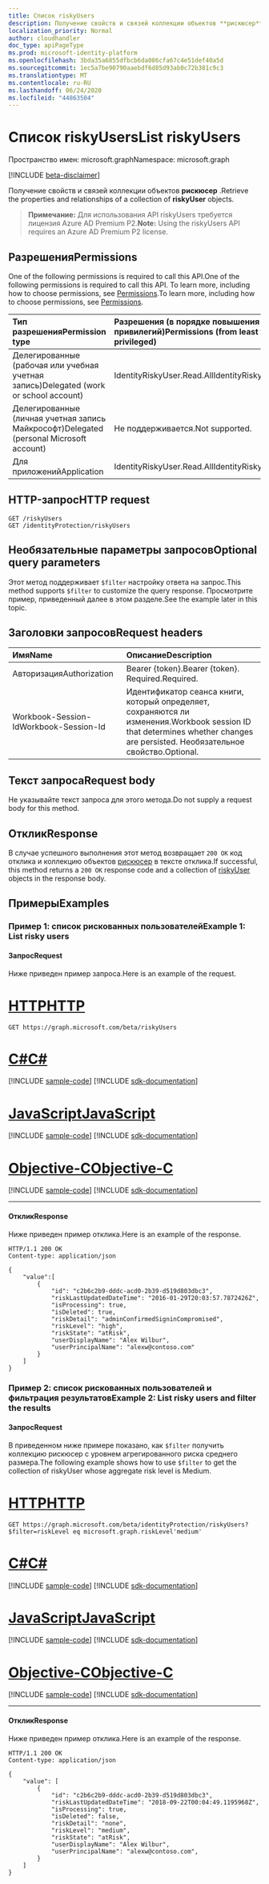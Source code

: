 ```yaml
---
title: Список riskyUsers
description: Получение свойств и связей коллекции объектов **рискюсер** .
localization_priority: Normal
author: cloudhandler
doc_type: apiPageType
ms.prod: microsoft-identity-platform
ms.openlocfilehash: 3bda35a6855dfbcb6da086cfa67c4e51def40a5d
ms.sourcegitcommit: 1ec5a7be90790aaebdf6d85d93ab0c72b381c9c3
ms.translationtype: MT
ms.contentlocale: ru-RU
ms.lasthandoff: 06/24/2020
ms.locfileid: "44863504"
---
```

# <a name="list-riskyusers"></a><span data-ttu-id="023f0-103">Список riskyUsers</span><span class="sxs-lookup"><span data-stu-id="023f0-103">List riskyUsers</span></span>

<span data-ttu-id="023f0-104">Пространство имен: microsoft.graph</span><span class="sxs-lookup"><span data-stu-id="023f0-104">Namespace: microsoft.graph</span></span>

[!INCLUDE [beta-disclaimer](../../includes/beta-disclaimer.md)]

<span data-ttu-id="023f0-105">Получение свойств и связей коллекции объектов **рискюсер** .</span><span class="sxs-lookup"><span data-stu-id="023f0-105">Retrieve the properties and relationships of a collection of **riskyUser** objects.</span></span>

><span data-ttu-id="023f0-106">**Примечание:** Для использования API riskyUsers требуется лицензия Azure AD Premium P2.</span><span class="sxs-lookup"><span data-stu-id="023f0-106">**Note:** Using the riskyUsers API requires an Azure AD Premium P2 license.</span></span>

## <a name="permissions"></a><span data-ttu-id="023f0-107">Разрешения</span><span class="sxs-lookup"><span data-stu-id="023f0-107">Permissions</span></span>
<span data-ttu-id="023f0-108">One of the following permissions is required to call this API.</span><span class="sxs-lookup"><span data-stu-id="023f0-108">One of the following permissions is required to call this API.</span></span> <span data-ttu-id="023f0-109">To learn more, including how to choose permissions, see [Permissions](/graph/permissions-reference).</span><span class="sxs-lookup"><span data-stu-id="023f0-109">To learn more, including how to choose permissions, see [Permissions](/graph/permissions-reference).</span></span>

|<span data-ttu-id="023f0-110">Тип разрешения</span><span class="sxs-lookup"><span data-stu-id="023f0-110">Permission type</span></span>      | <span data-ttu-id="023f0-111">Разрешения (в порядке повышения привилегий)</span><span class="sxs-lookup"><span data-stu-id="023f0-111">Permissions (from least to most privileged)</span></span>              |
|:--------------------|:---------------------------------------------------------|
|<span data-ttu-id="023f0-112">Делегированные (рабочая или учебная учетная запись)</span><span class="sxs-lookup"><span data-stu-id="023f0-112">Delegated (work or school account)</span></span> | <span data-ttu-id="023f0-113">IdentityRiskyUser.Read.All</span><span class="sxs-lookup"><span data-stu-id="023f0-113">IdentityRiskyUser.Read.All</span></span>    |
|<span data-ttu-id="023f0-114">Делегированные (личная учетная запись Майкрософт)</span><span class="sxs-lookup"><span data-stu-id="023f0-114">Delegated (personal Microsoft account)</span></span> | <span data-ttu-id="023f0-115">Не поддерживается.</span><span class="sxs-lookup"><span data-stu-id="023f0-115">Not supported.</span></span>    |
|<span data-ttu-id="023f0-116">Для приложений</span><span class="sxs-lookup"><span data-stu-id="023f0-116">Application</span></span> | <span data-ttu-id="023f0-117">IdentityRiskyUser.Read.All</span><span class="sxs-lookup"><span data-stu-id="023f0-117">IdentityRiskyUser.Read.All</span></span> |

## <a name="http-request"></a><span data-ttu-id="023f0-118">HTTP-запрос</span><span class="sxs-lookup"><span data-stu-id="023f0-118">HTTP request</span></span>
<!-- { "blockType": "ignored" } -->
```http
GET /riskyUsers
GET /identityProtection/riskyUsers
```
## <a name="optional-query-parameters"></a><span data-ttu-id="023f0-119">Необязательные параметры запросов</span><span class="sxs-lookup"><span data-stu-id="023f0-119">Optional query parameters</span></span>
<span data-ttu-id="023f0-120">Этот метод поддерживает `$filter` настройку ответа на запрос.</span><span class="sxs-lookup"><span data-stu-id="023f0-120">This method supports `$filter` to customize the query response.</span></span> <span data-ttu-id="023f0-121">Просмотрите пример, приведенный далее в этом разделе.</span><span class="sxs-lookup"><span data-stu-id="023f0-121">See the example later in this topic.</span></span> 

## <a name="request-headers"></a><span data-ttu-id="023f0-122">Заголовки запросов</span><span class="sxs-lookup"><span data-stu-id="023f0-122">Request headers</span></span>
| <span data-ttu-id="023f0-123">Имя</span><span class="sxs-lookup"><span data-stu-id="023f0-123">Name</span></span>      |<span data-ttu-id="023f0-124">Описание</span><span class="sxs-lookup"><span data-stu-id="023f0-124">Description</span></span>|
|:----------|:----------|
| <span data-ttu-id="023f0-125">Авторизация</span><span class="sxs-lookup"><span data-stu-id="023f0-125">Authorization</span></span>  | <span data-ttu-id="023f0-126">Bearer {token}.</span><span class="sxs-lookup"><span data-stu-id="023f0-126">Bearer {token}.</span></span> <span data-ttu-id="023f0-127">Required.</span><span class="sxs-lookup"><span data-stu-id="023f0-127">Required.</span></span> |
| <span data-ttu-id="023f0-128">Workbook-Session-Id</span><span class="sxs-lookup"><span data-stu-id="023f0-128">Workbook-Session-Id</span></span>  | <span data-ttu-id="023f0-129">Идентификатор сеанса книги, который определяет, сохраняются ли изменения.</span><span class="sxs-lookup"><span data-stu-id="023f0-129">Workbook session ID that determines whether changes are persisted.</span></span> <span data-ttu-id="023f0-130">Необязательное свойство.</span><span class="sxs-lookup"><span data-stu-id="023f0-130">Optional.</span></span>|

## <a name="request-body"></a><span data-ttu-id="023f0-131">Текст запроса</span><span class="sxs-lookup"><span data-stu-id="023f0-131">Request body</span></span>
<span data-ttu-id="023f0-132">Не указывайте текст запроса для этого метода.</span><span class="sxs-lookup"><span data-stu-id="023f0-132">Do not supply a request body for this method.</span></span>

## <a name="response"></a><span data-ttu-id="023f0-133">Отклик</span><span class="sxs-lookup"><span data-stu-id="023f0-133">Response</span></span>
<span data-ttu-id="023f0-134">В случае успешного выполнения этот метод возвращает `200 OK` код отклика и коллекцию объектов [рискюсер](../resources/riskyuser.md) в тексте отклика.</span><span class="sxs-lookup"><span data-stu-id="023f0-134">If successful, this method returns a `200 OK` response code and a collection of [riskyUser](../resources/riskyuser.md) objects in the response body.</span></span>

## <a name="examples"></a><span data-ttu-id="023f0-135">Примеры</span><span class="sxs-lookup"><span data-stu-id="023f0-135">Examples</span></span>
### <a name="example-1-list-risky-users"></a><span data-ttu-id="023f0-136">Пример 1: список рискованных пользователей</span><span class="sxs-lookup"><span data-stu-id="023f0-136">Example 1: List risky users</span></span>
#### <a name="request"></a><span data-ttu-id="023f0-137">Запрос</span><span class="sxs-lookup"><span data-stu-id="023f0-137">Request</span></span>
<span data-ttu-id="023f0-138">Ниже приведен пример запроса.</span><span class="sxs-lookup"><span data-stu-id="023f0-138">Here is an example of the request.</span></span>

# <a name="http"></a>[<span data-ttu-id="023f0-139">HTTP</span><span class="sxs-lookup"><span data-stu-id="023f0-139">HTTP</span></span>](#tab/http)
<!-- {
  "blockType": "request",
  "name": "list_riskyusers"
}-->
```msgraph-interactive
GET https://graph.microsoft.com/beta/riskyUsers
```
# <a name="c"></a>[<span data-ttu-id="023f0-140">C#</span><span class="sxs-lookup"><span data-stu-id="023f0-140">C#</span></span>](#tab/csharp)
[!INCLUDE [sample-code](../includes/snippets/csharp/list-riskyusers-csharp-snippets.md)]
[!INCLUDE [sdk-documentation](../includes/snippets/snippets-sdk-documentation-link.md)]

# <a name="javascript"></a>[<span data-ttu-id="023f0-141">JavaScript</span><span class="sxs-lookup"><span data-stu-id="023f0-141">JavaScript</span></span>](#tab/javascript)
[!INCLUDE [sample-code](../includes/snippets/javascript/list-riskyusers-javascript-snippets.md)]
[!INCLUDE [sdk-documentation](../includes/snippets/snippets-sdk-documentation-link.md)]

# <a name="objective-c"></a>[<span data-ttu-id="023f0-142">Objective-C</span><span class="sxs-lookup"><span data-stu-id="023f0-142">Objective-C</span></span>](#tab/objc)
[!INCLUDE [sample-code](../includes/snippets/objc/list-riskyusers-objc-snippets.md)]
[!INCLUDE [sdk-documentation](../includes/snippets/snippets-sdk-documentation-link.md)]

---

#### <a name="response"></a><span data-ttu-id="023f0-143">Отклик</span><span class="sxs-lookup"><span data-stu-id="023f0-143">Response</span></span>
<span data-ttu-id="023f0-144">Ниже приведен пример отклика.</span><span class="sxs-lookup"><span data-stu-id="023f0-144">Here is an example of the response.</span></span>
<!-- {
  "blockType": "response",
  "truncated": true,
  "isCollection": true,
  "@odata.type": "microsoft.graph.riskyUser"
} -->
```http
HTTP/1.1 200 OK
Content-type: application/json

{
    "value":[
        {
            "id": "c2b6c2b9-dddc-acd0-2b39-d519d803dbc3",
            "riskLastUpdatedDateTime": "2016-01-29T20:03:57.7872426Z",
            "isProcessing": true,
            "isDeleted": true,
            "riskDetail": "adminConfirmedSigninCompromised",
            "riskLevel": "high",
            "riskState": "atRisk",
            "userDisplayName": "Alex Wilbur",
            "userPrincipalName": "alexw@contoso.com"
        }
    ]
}
```

### <a name="example-2-list-risky-users-and-filter-the-results"></a><span data-ttu-id="023f0-145">Пример 2: список рискованных пользователей и фильтрация результатов</span><span class="sxs-lookup"><span data-stu-id="023f0-145">Example 2: List risky users and filter the results</span></span>
#### <a name="request"></a><span data-ttu-id="023f0-146">Запрос</span><span class="sxs-lookup"><span data-stu-id="023f0-146">Request</span></span>
<span data-ttu-id="023f0-147">В приведенном ниже примере показано, как `$filter` получить коллекцию рискюсер с уровнем агрегированного риска среднего размера.</span><span class="sxs-lookup"><span data-stu-id="023f0-147">The following example shows how to use `$filter` to get the collection of riskyUser whose aggregate risk level is Medium.</span></span>


# <a name="http"></a>[<span data-ttu-id="023f0-148">HTTP</span><span class="sxs-lookup"><span data-stu-id="023f0-148">HTTP</span></span>](#tab/http)
<!-- {
  "blockType": "request",
  "name": "list_filter_riskyusers"
} -->
```msgraph-interactive
GET https://graph.microsoft.com/beta/identityProtection/riskyUsers?$filter=riskLevel eq microsoft.graph.riskLevel'medium'
```
# <a name="c"></a>[<span data-ttu-id="023f0-149">C#</span><span class="sxs-lookup"><span data-stu-id="023f0-149">C#</span></span>](#tab/csharp)
[!INCLUDE [sample-code](../includes/snippets/csharp/list-filter-riskyusers-csharp-snippets.md)]
[!INCLUDE [sdk-documentation](../includes/snippets/snippets-sdk-documentation-link.md)]

# <a name="javascript"></a>[<span data-ttu-id="023f0-150">JavaScript</span><span class="sxs-lookup"><span data-stu-id="023f0-150">JavaScript</span></span>](#tab/javascript)
[!INCLUDE [sample-code](../includes/snippets/javascript/list-filter-riskyusers-javascript-snippets.md)]
[!INCLUDE [sdk-documentation](../includes/snippets/snippets-sdk-documentation-link.md)]

# <a name="objective-c"></a>[<span data-ttu-id="023f0-151">Objective-C</span><span class="sxs-lookup"><span data-stu-id="023f0-151">Objective-C</span></span>](#tab/objc)
[!INCLUDE [sample-code](../includes/snippets/objc/list-filter-riskyusers-objc-snippets.md)]
[!INCLUDE [sdk-documentation](../includes/snippets/snippets-sdk-documentation-link.md)]

---


#### <a name="response"></a><span data-ttu-id="023f0-152">Отклик</span><span class="sxs-lookup"><span data-stu-id="023f0-152">Response</span></span>
<span data-ttu-id="023f0-153">Ниже приведен пример отклика.</span><span class="sxs-lookup"><span data-stu-id="023f0-153">Here is an example of the response.</span></span>
<!-- {
  "blockType": "response",
  "truncated": true,
  "isCollection": true,
  "@odata.type": "microsoft.graph.riskyUser"
} -->
```http
HTTP/1.1 200 OK
Content-type: application/json

{
    "value": [
        {
            "id": "c2b6c2b9-dddc-acd0-2b39-d519d803dbc3",
            "riskLastUpdatedDateTime": "2018-09-22T00:04:49.1195968Z",
            "isProcessing": true,
            "isDeleted": false,
            "riskDetail": "none",
            "riskLevel": "medium",
            "riskState": "atRisk",
            "userDisplayName": "Alex Wilbur",
            "userPrincipalName": "alexw@contoso.com",
        }
    ]
}
```

<!-- uuid: 8fcb5dbc-d5aa-4681-8e31-b001d5168d79
2015-10-25 14:57:30 UTC -->
<!-- {
  "type": "#page.annotation",
  "description": "List riskyUsers",
  "keywords": "",
  "section": "documentation",
  "tocPath": "",
  "suppressions": [
  ]
}-->
